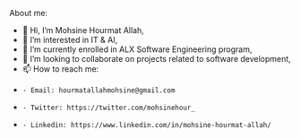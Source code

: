 About me:

- 👋 Hi, I’m Mohsine Hourmat Allah,
- 👀 I’m interested in IT & AI,
- 🌱 I’m currently enrolled in ALX Software Engineering program,
- 💞️ I’m looking to collaborate on projects related to software development,
- 📫 How to reach me:
-     - Email: hourmatallahmohsine@gmail.com
-     - Twitter: https://twitter.com/mohsinehour_
-     - Linkedin: https://www.linkedin.com/in/mohsine-hourmat-allah/

<!---
mohsine29/mohsine29 is a ✨ special ✨ repository because its `README.md` (this file) appears on your GitHub profile.
You can click the Preview link to take a look at your changes.
--->
